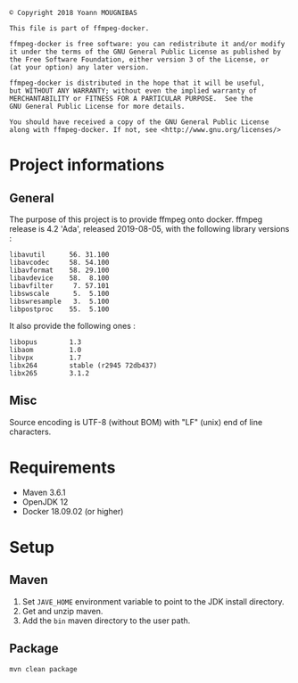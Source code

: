 ```
© Copyright 2018 Yoann MOUGNIBAS

This file is part of ffmpeg-docker.

ffmpeg-docker is free software: you can redistribute it and/or modify
it under the terms of the GNU General Public License as published by
the Free Software Foundation, either version 3 of the License, or
(at your option) any later version.

ffmpeg-docker is distributed in the hope that it will be useful,
but WITHOUT ANY WARRANTY; without even the implied warranty of
MERCHANTABILITY or FITNESS FOR A PARTICULAR PURPOSE.  See the
GNU General Public License for more details.

You should have received a copy of the GNU General Public License
along with ffmpeg-docker. If not, see <http://www.gnu.org/licenses/>
```

# Project informations

## General

The purpose of this project is to provide ffmpeg onto docker.
ffmpeg release is 4.2 'Ada', released 2019-08-05, with the following library versions :

```
libavutil      56. 31.100
libavcodec     58. 54.100
libavformat    58. 29.100
libavdevice    58.  8.100
libavfilter     7. 57.101
libswscale      5.  5.100
libswresample   3.  5.100
libpostproc    55.  5.100
```

It also provide the following ones :

```
libopus        1.3
libaom         1.0
libvpx         1.7
libx264        stable (r2945 72db437)
libx265        3.1.2
```

## Misc

Source encoding is UTF-8 (without BOM) with "LF" (unix) end of line characters.

# Requirements

* Maven 3.6.1
* OpenJDK 12
* Docker 18.09.02 (or higher)

# Setup

## Maven

1) Set `JAVE_HOME` environment variable to point to the JDK install directory.
1) Get and unzip maven.
1) Add the `bin` maven directory to the user path.

## Package

`mvn clean package`
